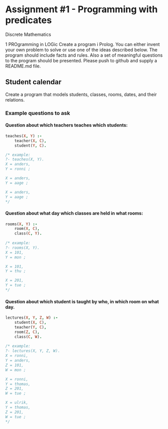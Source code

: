 # Assignment #1 - Programming with predicates
Discrete Mathematics

1 PROgramming in LOGic
Create a program i Prolog.
You can either invent your own problem to solve or use one of the ideas described below. The program should include facts and rules. Also a set of meaningful questions to the program should be presented. Please push to github and supply a README.md file.  


## Student calendar
Create a program that models students, classes, rooms, dates, and their relations.


### Example questions to ask

#### Question about which teachers teaches which students:
```prolog
teaches(X, Y) :-
	teacher(X, C),
	student(Y, C).

/* example:
?- teaches(X, Y).
X = anders,
Y = ronni ;

X = anders,
Y = aage ;

X = anders,
Y = aage ;
*/
```

#### Question about what day which classes are held in what rooms:
```prolog		
rooms(X, Y) :-
	room(X, C),
	class(C, Y).
	
/* example:
?- rooms(X, Y).
X = 101,
Y = mon ;

X = 101,
Y = thu ;

X = 201,
Y = tue ;
*/
```

#### Question about which student is taught by who, in which room on what day.
```prolog
lectures(X, Y, Z, W) :-
	student(X, C),
	teacher(Y, C),
	room(Z, C),
	class(C, W).
	
/* example:
?- lectures(X, Y, Z, W).
X = ronni,
Y = anders,
Z = 101,
W = mon ;

X = ronni,
Y = thomas,
Z = 201,
W = tue ;

X = ulrik,
Y = thomas,
Z = 201,
W = tue ;
*/
```

